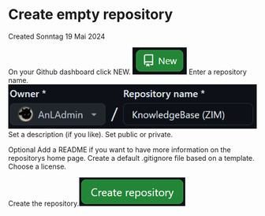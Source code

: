 # Create empty repository
Created Sonntag 19 Mai 2024

On your Github dashboard click NEW. ![](./Create_empty_repository/pasted_image.png)
Enter a repository name.
![](./Create_empty_repository/pasted_image001.png)
Set a description (if you like).
Set public or private.

Optional
Add a README if you want to have more information on the repositorys home page.
Create a default .gitignore file based on a template.
Choose a license.

Create the repository.![](./Create_empty_repository/pasted_image002.png)

